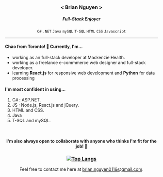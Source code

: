 <div align="center">
  
  <h3>< Brian Nguyen ></h3>
  <h5>Full-Stack Enjoyer</h5>
  
  `C#` `.NET` `Java` `mySQL` `T-SQL` `HTML` `CSS` `Javascript`
</div>

<hr>

<h4>Chào from Toronto! 👋 Currently, I'm...</h4>
<ul>
  <li>working as an full-stack developer at Mackenzie Health.</li>
  <li>working as a freelance e-commmerce web designer and full-stack developer.</li>
  <li>learning <b>React.js</b> for responsive web development and <b>Python</b> for data processing</li>
</ul>

<h4>I'm most confident in using...</h4>

1. C# : ASP.NET.
2. JS : Node.js, React.js and jQuery.
3. HTML and CSS.
4. Java
5. T-SQL and mySQL.

<br>

<div align="center">
<h4>I'm also always open to collaborate with anyone who thinks I'm fit for the job! 😤</h4>

<h3>

[![Top Langs](https://github-readme-stats.vercel.app/api/top-langs/?username=briannguyen0116&theme=tokyonight)](https://github.com/anuraghazra/github-readme-stats)
</h3>

Feel free to contact me here at brian.nguyen0116@gmail.com.
</div>


